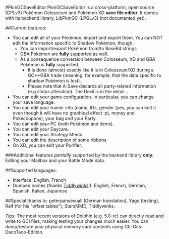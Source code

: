 #PkmGCSaveEditor
PkmGCSaveEditor is a cross-platform, open source (GPLv3) Pokémon Colosseum and Pokémon XD **save file editor**. It comes with its backend library, LibPkmGC (LPGLv3) (not documented yet).

##Current features:
* You can edit all of your Pokémon, import and export them. You can NOT edit the information specific to Shadow Pokémon, though.
	* You can import/export Pokémon from/to Base64 strings
	* GBA Pokémon are **fully** supported as well.
	* As a consequence conversion between Colosseum, XD and GBA Pokémon is **fully** supported. 
		* It is done (almost) exactly like it is in Colosseum/XD during a GC<->GBA trade (meaning, for example, that the data specific to shadow Pokémon is lost).
		* Please note that A-Save discards all party-related information (e.g status alteration). The Devil is in the detail...
* You can edit your game configuration. In particular, you can change your save language.
* You can edit your trainer info (name, IDs, gender (yes, you can edit it even though it will have no graphical effect :p), money and Pokécoupons), your bag and your Party.
* You can edit your PC (both Pokémon and items).
* You can edit your Daycare.
* You can edit your Strategy Memo.
* You can edit the description of some ribbons
* On XD, you can edit your Purifier.

###Additional features *partially* supported by the backend library **only**: 
Editing your Mailbox and your Battle Mode data.

##Supported languages:
* Interface: English, French
* Dumped names (thanks [Tiddlywinks](http://projectpokemon.org/forums/showthread.php?46253-Stars-Pokemon-colosseum-and-XD-hacking-tutorial-part-2-Text-editing&p=205271&viewfull=1#post205271)!): English, French, German, Spanish, Italian, Japanese

##Special thanks to:
peterpansexuall (German translation), Yago (testing), Ralf (for his "offset tables"), StarsMMD, Tiddlywinks.

_Tips_: The most recent versions of Dolphin (e.g. 5.0-rc) can directly read and write to GCI files, making testing your changes much easier.
You can dump/restore your physical memory card contents using Ctr-Gcs-DacoTaco-Edition.
